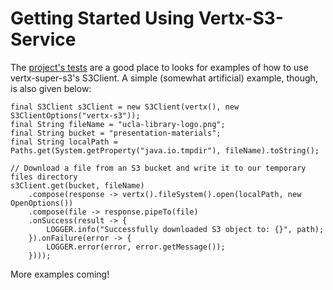 # Getting Started Using Vertx-S3-Service

The [project's tests](https://github.com/ksclarke/vertx-super-s3/tree/master/src/test/java/info/freelibrary/vertx/s3) are a good place to looks for examples of how to use vertx-super-s3's S3Client. A simple (somewhat artificial) example, though, is also given below:

```
final S3Client s3Client = new S3Client(vertx(), new S3ClientOptions("vertx-s3"));
final String fileName = "ucla-library-logo.png";
final String bucket = "presentation-materials";
final String localPath = Paths.get(System.getProperty("java.io.tmpdir"), fileName).toString();

// Download a file from an S3 bucket and write it to our temporary files directory
s3Client.get(bucket, fileName)
    .compose(response -> vertx().fileSystem().open(localPath, new OpenOptions())
    .compose(file -> response.pipeTo(file)
    .onSuccess(result -> {
        LOGGER.info("Successfully downloaded S3 object to: {}", path);
    }).onFailure(error -> {
        LOGGER.error(error, error.getMessage());
    })));
```

More examples coming!
